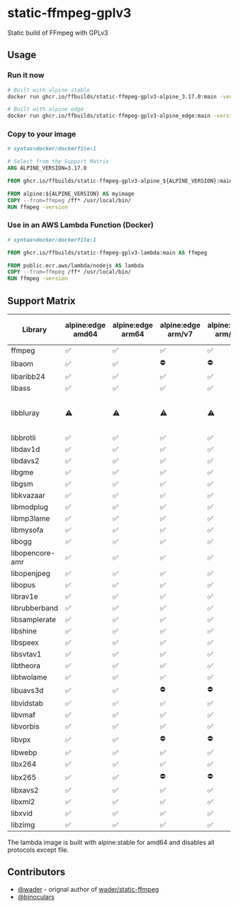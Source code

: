 # static-ffmpeg-gplv3
Static build of FFmpeg with GPLv3

## Usage

### Run it now
```sh
# Built with alpine stable
docker run ghcr.io/ffbuilds/static-ffmpeg-gplv3-alpine_3.17.0:main -version

# Built with alpine edge
docker run ghcr.io/ffbuilds/static-ffmpeg-gplv3-alpine_edge:main -version
```

### Copy to your image
```Dockerfile
# syntax=docker/dockerfile:1

# Select from the Support Matrix
ARG ALPINE_VERSION=3.17.0

FROM ghcr.io/ffbuilds/static-ffmpeg-gplv3-alpine_${ALPINE_VERSION}:main AS ffmpeg

FROM alpine:${ALPINE_VERSION} AS myimage
COPY --from=ffmpeg /ff* /usr/local/bin/
RUN ffmpeg -version
```

### Use in an AWS Lambda Function (Docker)
```Dockerfile
# syntax=docker/dockerfile:1

FROM ghcr.io/ffbuilds/static-ffmpeg-gplv3-lambda:main AS ffmpeg

FROM public.ecr.aws/lambda/nodejs AS lambda
COPY --from=ffmpeg /ff* /usr/local/bin/
RUN ffmpeg -version
```

## Support Matrix

| Library | alpine:edge amd64 | alpine:edge arm64 | alpine:edge arm/v7 | alpine:edge arm/v6 | alpine:3.17.0 amd64 | alpine:3.17.0 arm64 | alpine:3.17.0 arm/v7 | alpine:3.17.0 arm/v6 | lambda (alpine:3.17.0 amd64) | Comments |
| --- | --- | --- | --- | --- | --- | --- | --- | --- | --- | --- |
| ffmpeg          | ✅ | ✅ | ✅ | ✅ | ✅ | ✅ | ✅ | ✅ | ✅ | |
| libaom          | ✅ | ✅ | ⛔️ | ⛔️ | ✅ | ✅ | ⛔️ | ⛔️ | ✅ | |
| libaribb24      | ✅ | ✅ | ✅ | ✅ | ✅ | ✅ | ✅ | ✅ | ✅ | |
| libass          | ✅ | ✅ | ✅ | ✅ | ✅ | ✅ | ✅ | ✅ | ✅ | |
| libbluray       | ⚠️ | ⚠️ | ⚠️ | ⚠️ | ✅ | ✅ | ✅ | ✅ | ✅ | Built without freetype on edge |
| libbrotli       | ✅ | ✅ | ✅ | ✅ | ✅ | ✅ | ✅ | ✅ | ✅ | |
| libdav1d        | ✅ | ✅ | ✅ | ✅ | ✅ | ✅ | ✅ | ✅ | ✅ | |
| libdavs2        | ✅ | ✅ | ✅ | ✅ | ✅ | ✅ | ✅ | ✅ | ✅ | |
| libgme          | ✅ | ✅ | ✅ | ✅ | ✅ | ✅ | ✅ | ✅ | ✅ | |
| libgsm          | ✅ | ✅ | ✅ | ✅ | ✅ | ✅ | ✅ | ✅ | ✅ | |
| libkvazaar      | ✅ | ✅ | ✅ | ✅ | ✅ | ✅ | ✅ | ✅ | ✅ | |
| libmodplug      | ✅ | ✅ | ✅ | ✅ | ✅ | ✅ | ✅ | ✅ | ✅ | |
| libmp3lame      | ✅ | ✅ | ✅ | ✅ | ✅ | ✅ | ✅ | ✅ | ✅ | |
| libmysofa       | ✅ | ✅ | ✅ | ✅ | ✅ | ✅ | ✅ | ✅ | ✅ | |
| libogg          | ✅ | ✅ | ✅ | ✅ | ✅ | ✅ | ✅ | ✅ | ✅ | |
| libopencore-amr | ✅ | ✅ | ✅ | ✅ | ✅ | ✅ | ✅ | ✅ | ✅ | |
| libopenjpeg     | ✅ | ✅ | ✅ | ✅ | ✅ | ✅ | ✅ | ✅ | ✅ | |
| libopus         | ✅ | ✅ | ✅ | ✅ | ✅ | ✅ | ✅ | ✅ | ✅ | |
| librav1e        | ✅ | ✅ | ✅ | ✅ | ✅ | ✅ | ✅ | ✅ | ✅ | |
| librubberband   | ✅ | ✅ | ✅ | ✅ | ✅ | ✅ | ✅ | ✅ | ✅ | |
| libsamplerate   | ✅ | ✅ | ✅ | ✅ | ✅ | ✅ | ✅ | ✅ | ✅ | |
| libshine        | ✅ | ✅ | ✅ | ✅ | ✅ | ✅ | ✅ | ✅ | ✅ | |
| libspeex        | ✅ | ✅ | ✅ | ✅ | ✅ | ✅ | ✅ | ✅ | ✅ | |
| libsvtav1       | ✅ | ✅ | ✅ | ✅ | ✅ | ✅ | ✅ | ✅ | ✅ | |
| libtheora       | ✅ | ✅ | ✅ | ✅ | ✅ | ✅ | ✅ | ✅ | ✅ | |
| libtwolame      | ✅ | ✅ | ✅ | ✅ | ✅ | ✅ | ✅ | ✅ | ✅ | |
| libuavs3d       | ✅ | ✅ | ⛔️ | ⛔️ | ✅ | ✅ | ⛔️ | ⛔️ | ✅ | |
| libvidstab      | ✅ | ✅ | ✅ | ✅ | ✅ | ✅ | ✅ | ✅ | ✅ | |
| libvmaf         | ✅ | ✅ | ✅ | ✅ | ✅ | ✅ | ✅ | ✅ | ✅ | |
| libvorbis       | ✅ | ✅ | ✅ | ✅ | ✅ | ✅ | ✅ | ✅ | ✅ | |
| libvpx          | ✅ | ✅ | ⛔️ | ⛔️ | ✅ | ✅ | ⛔️ | ⛔️ | ✅ | |
| libwebp         | ✅ | ✅ | ✅ | ✅ | ✅ | ✅ | ✅ | ✅ | ✅ | |
| libx264         | ✅ | ✅ | ✅ | ✅ | ✅ | ✅ | ✅ | ✅ | ✅ | |
| libx265         | ✅ | ✅ | ⛔️ | ⛔️ | ✅ | ✅ | ⛔️ | ⛔️ | ✅ | |
| libxavs2        | ✅ | ✅ | ✅ | ✅ | ✅ | ✅ | ✅ | ✅ | ✅ | |
| libxml2         | ✅ | ✅ | ✅ | ✅ | ✅ | ✅ | ✅ | ✅ | ✅ | |
| libxvid         | ✅ | ✅ | ✅ | ✅ | ✅ | ✅ | ✅ | ✅ | ✅ | |
| libzimg         | ✅ | ✅ | ✅ | ✅ | ✅ | ✅ | ✅ | ✅ | ✅ | |

The lambda image is built with alpine:stable for amd64 and disables all protocols except file.

## Contributors
- [@wader](https://github.com/wader) - orignal author of [wader/static-ffmpeg](https://github.com/wader/static-ffmpeg)
- [@binoculars](https://github.com/binoculars)
